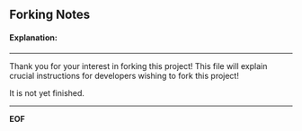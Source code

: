 ## Forking Notes

#### Explanation:
-------

Thank you for your interest in forking this project!
This file will explain crucial instructions for developers wishing to fork this project!

It is not yet finished.

-------


**EOF**